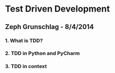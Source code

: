# Test Driven Development
## Zeph Grunschlag - 8/4/2014

### 1. What is TDD?
### 2. TDD in Python and PyCharm
### 3. TDD in context

